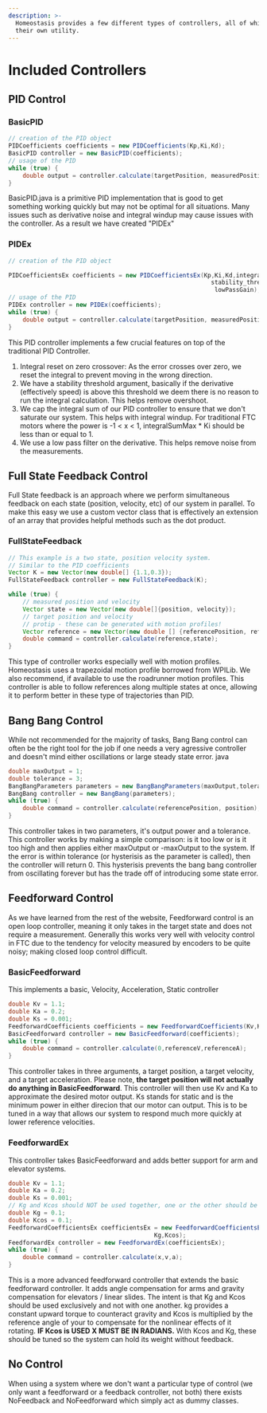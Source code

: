 ```yaml
---
description: >-
  Homeostasis provides a few different types of controllers, all of which with
  their own utility.
---
```


# Included Controllers

## PID Control&#x20;

### BasicPID&#x20;

```java
// creation of the PID object
PIDCoefficients coefficients = new PIDCoefficients(Kp,Ki,Kd);
BasicPID controller = new BasicPID(coefficients);
// usage of the PID 
while (true) {
    double output = controller.calculate(targetPosition, measuredPosition);
}
```

BasicPID.java is a primitive PID implementation that is good to get something working quickly but may not be optimal for all situations. Many issues such as derivative noise and integral windup may cause issues with the controller. As a result we have created "PIDEx"

### PIDEx&#x20;

```java
// creation of the PID object

PIDCoefficientsEx coefficients = new PIDCoefficientsEx(Kp,Ki,Kd,integralSumMax
                                                         stability_thresh,
                                                          lowPassGain);
// usage of the PID 
PIDEx controller = new PIDEx(coefficients);
while (true) {
    double output = controller.calculate(targetPosition, measuredPosition);
}
```

This PID controller implements a few crucial features on top of the traditional PID Controller. &#x20;

1. Integral reset on zero crossover: As the error crosses over zero, we reset the integral to prevent moving in the wrong direction.&#x20;
2. We have a stability threshold argument, basically if the derivative (effectively speed) is above this threshold we deem there is no reason to run the integral calculation.  This helps remove overshoot.&#x20;
3. We cap the integral sum of our PID controller to ensure that we don't saturate our system.  This helps with integral windup.  For traditional FTC motors where the power is -1 < x < 1, integralSumMax \* Ki should be less than or equal to 1.&#x20;
4. We use a low pass filter on the derivative.  This helps remove noise from the measurements.&#x20;

## Full State Feedback Control

Full State feedback is an approach where we perform simultaneous feedback on each state (position, velocity, etc) of our system in parallel. To make this easy we use a custom vector class that is effectively an extension of an array that provides helpful methods such as the dot product.&#x20;

### FullStateFeedback

```java
// This example is a two state, position velocity system. 
// Similar to the PID coefficients 
Vector K = new Vector(new double[] {1.1,0.3});
FullStateFeedback controller = new FullStateFeedback(K);

while (true) {
    // measured position and velocity 
    Vector state = new Vector(new double[]{position, velocity}); 
    // target position and velocity
    // protip - these can be generated with motion profiles!
    Vector reference = new Vector(new double [] {referencePosition, referenceVelocity}); 
    double command = controller.calculate(reference,state); 
}
```

This type of controller works especially well with motion profiles.  Homeostasis uses a trapezoidal motion profile borrowed from WPILib. We also recommend, if available to use the roadrunner motion profiles. This controller is able to follow references along multiple states at once, allowing it to perform better in these type of trajectories than PID.&#x20;

## Bang Bang Control

While not recommended for the majority of tasks, Bang Bang control can often be the right tool for the job if one needs a very agressive controller and doesn't mind either oscillations or large steady state error. java

```java
double maxOutput = 1;
double tolerance = 3; 
BangBangParameters parameters = new BangBangParameters(maxOutput,tolerance);
BangBang controller = new BangBang(parameters); 
while (true) {
	double command = controller.calculate(referencePosition, position); 
}
```

This controller takes in two parameters, it's output power and a tolerance.  This controller works by making a simple comparison: is it too low or is it too high and then applies either maxOutput or -maxOutput to the system.  If the error is within tolerance (or hysterisis as the parameter is called), then the controller will return 0. This hysterisis prevents the bang bang controller from oscillating forever but has the trade off of introducing some state error.&#x20;

## Feedforward Control

As we have learned from the rest of the website, Feedforward control is an open loop controller, meaning it only takes in the target state and does not require a measurement.  Generally this works very well with velocity control in FTC due to the tendency for velocity measured by encoders to be quite noisy; making closed loop control difficult.&#x20;

### BasicFeedforward

This implements a basic, Velocity, Acceleration, Static controller

```java
double Kv = 1.1;
double Ka = 0.2;
double Ks = 0.001; 
FeedforwardCoefficients coefficients = new FeedforwardCoefficients(Kv,Ka,Ks);
BasicFeedforward controller = new BasicFeedforward(coefficients); 
while (true) {
	double command = controller.calculate(0,referenceV,referenceA);
}
```

This controller takes in three arguments, a target position, a target velocity, and a target acceleration.  Please note, **the target position will not actually do anything in BasicFeedforward**. This controller will then use Kv and Ka to approximate the desired motor output.  Ks stands for static and is the minimum power in either direcion that our motor can output. This is to be tuned in a way that allows our system to respond much more quickly at lower reference velocities.&#x20;

### FeedforwardEx

This controller takes BasicFeedforward and adds better support for arm and elevator systems.&#x20;

```java
double Kv = 1.1;
double Ka = 0.2;
double Ks = 0.001;
// Kg and Kcos should NOT be used together, one or the other should be zero. 
double Kg = 0.1;
double Kcos = 0.1;
FeedforwardCoefficientsEx coefficientsEx = new FeedforwardCoefficientsEx(Kv,Ka,Ks,
								         Kg,Kcos);
FeedforwardEx controller = new FeedforwardEx(coefficientsEx);
while (true) {
	double command = controller.calculate(x,v,a);
}
```

This is a more advanced feedforward controller that extends the basic feedforward controller.  It adds angle compensation for arms and gravity compensation for elevators / linear slides.  The intent is that Kg and Kcos should be used exclusively and not with one another.  kg provides a constant upward torque to counteract gravity and Kcos is multiplied by the reference angle of your to compensate for the nonlinear effects of it rotating.  **IF Kcos is USED X MUST BE IN RADIANS.**  With Kcos and Kg, these should be tuned so the system can hold its weight without feedback.&#x20;

## No Control

When using a system where we don't want a particular type of control (we only want a feedforward or a feedback controller, not both) there exists NoFeedback and NoFeedforward which simply act as dummy classes.
